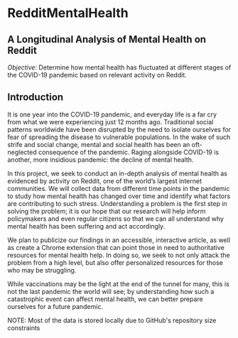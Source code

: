 # RedditMentalHealth
## A Longitudinal Analysis of Mental Health on Reddit

*Objective*: Determine how mental health has fluctuated at different stages of the COVID-19 pandemic based on relevant activity on Reddit.

## Introduction
It is one year into the COVID-19 pandemic, and everyday life is a far cry from what we were experiencing just 12 months ago. Traditional social patterns worldwide have been disrupted by the need to isolate ourselves for fear of spreading the disease to vulnerable populations. In the wake of such strife and social change, mental and social health has been an oft-neglected consequence of the pandemic. Raging alongside COVID-19 is another, more insidious pandemic: the decline of mental health.

In this project, we seek to conduct an in-depth analysis of mental health as evidenced by activity on Reddit, one of the world’s largest internet communities. We will collect data from different time points in the pandemic to study how mental health has changed over time and identify what factors are contributing to such stress. Understanding a problem is the first step in solving the problem; it is our hope that our research will help inform policymakers and even regular citizens so that we can all understand why mental health has been suffering and act accordingly.

We plan to publicize our findings in an accessible, interactive article, as well as create a Chrome extension that can point those in need to authoritative resources for mental health help. In doing so, we seek to not only attack the problem from a high level, but also offer personalized resources for those who may be struggling.

While vaccinations may be the light at the end of the tunnel for many, this is not the last pandemic the world will see; by understanding how such a catastrophic event can affect mental health, we can better prepare ourselves for a future pandemic.


NOTE: Most of the data is stored locally due to GitHub's repository size constraints
